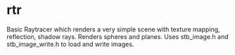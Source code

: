# rtr
Basic Raytracer which renders a very simple scene with texture mapping, reflection, shadow rays. Renders spheres and planes. Uses stb_image.h and stb_image_write.h to load and write images.
